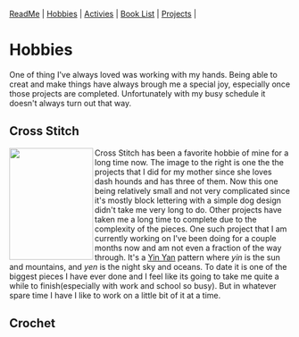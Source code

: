 [ReadMe](README.md) |
[Hobbies](Hobbies.md) |
[Activies](Activies.md) |
[Book List](BookList.md) |
[Projects](Projects.md) |

# **Hobbies**

One of thing I've always loved was working with my hands. Being able to creat and make things have always brough me a special joy, especially once those projects are completed.  Unfortunately with my busy schedule it doesn't always turn out that way.

## **Cross Stitch**
<img src="https://i.pinimg.com/564x/82/27/ce/8227ceb0c3658d0c6fac7973d6293ef9.jpg" align="left" width="150" height="200"/>

Cross Stitch has been a favorite hobbie of mine for a long time now. The image to the right is one the the projects that I did for my mother since she loves dash hounds and has three of them. Now this one being relatively small and not very complicated since it's mostly block lettering with a simple dog design didn't take me very long to do. Other projects have taken me a long time to complete due to the  complexity of the pieces. One such project that I am currently working on I've been doing for a couple months now and am not even a fraction of the way through. It's a [Yin Yan][1] pattern where _yin_ is the sun and mountains, and _yen_ is the night sky and oceans. To date it is one of the biggest pieces I have ever done and I feel like its going to take me quite a while to finish(especially with work and school so busy). But in whatever spare time I have I like to work on a little bit of it at a time.  

## **Crochet**








[1]: https://www.etsy.com/listing/671637172/yin-yang-cross-stitch-pattern-digital?click_key=cc1c79c4c1ee4f94534c8ca0c2f41d9dbd3d6a35%3A671637172&click_sum=4d55ba44&ga_order=most_relevant&ga_search_type=all&ga_view_type=gallery&ga_search_query=yin+yan+cross+stitch&ref=sr_gallery-1-1&organic_search_click=1&pop=1